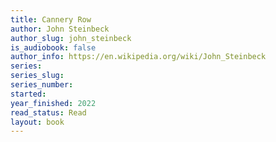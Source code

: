 ```yaml
---
title: Cannery Row
author: John Steinbeck
author_slug: john_steinbeck
is_audiobook: false
author_info: https://en.wikipedia.org/wiki/John_Steinbeck
series: 
series_slug: 
series_number: 
started: 
year_finished: 2022
read_status: Read
layout: book
---
```

